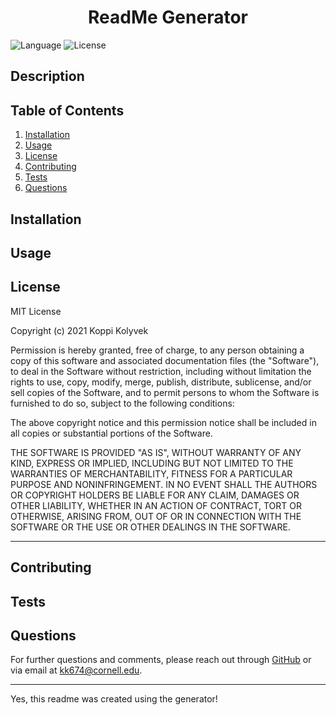<h1 align="center"><strong>ReadMe Generator</strong></h1>

![Language](https://img.shields.io/github/languages/top/kkolyvek/readme-generator) ![License](https://img.shields.io/badge/License-MIT-blue.svg)

## Description

## Table of Contents

1. [Installation](#installation)
2. [Usage](#usage)
3. [License](#license)
4. [Contributing](#contributing)
5. [Tests](#tests)
6. [Questions](#questions)

## Installation

## Usage

## License

MIT License

Copyright (c) 2021 Koppi Kolyvek

Permission is hereby granted, free of charge, to any person obtaining a copy
of this software and associated documentation files (the "Software"), to deal
in the Software without restriction, including without limitation the rights
to use, copy, modify, merge, publish, distribute, sublicense, and/or sell
copies of the Software, and to permit persons to whom the Software is
furnished to do so, subject to the following conditions:

The above copyright notice and this permission notice shall be included in all
copies or substantial portions of the Software.

THE SOFTWARE IS PROVIDED "AS IS", WITHOUT WARRANTY OF ANY KIND, EXPRESS OR
IMPLIED, INCLUDING BUT NOT LIMITED TO THE WARRANTIES OF MERCHANTABILITY,
FITNESS FOR A PARTICULAR PURPOSE AND NONINFRINGEMENT. IN NO EVENT SHALL THE
AUTHORS OR COPYRIGHT HOLDERS BE LIABLE FOR ANY CLAIM, DAMAGES OR OTHER
LIABILITY, WHETHER IN AN ACTION OF CONTRACT, TORT OR OTHERWISE, ARISING FROM,
OUT OF OR IN CONNECTION WITH THE SOFTWARE OR THE USE OR OTHER DEALINGS IN THE
SOFTWARE.

---

## Contributing

## Tests

## Questions

For further questions and comments, please reach out through [GitHub](https://github.com/kkolyvek) or via email at kk674@cornell.edu.

---

Yes, this readme was created using the generator!
